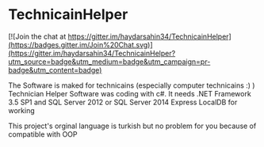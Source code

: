 # TechnicainHelper

[![Join the chat at https://gitter.im/haydarsahin34/TechnicainHelper](https://badges.gitter.im/Join%20Chat.svg)](https://gitter.im/haydarsahin34/TechnicainHelper?utm_source=badge&utm_medium=badge&utm_campaign=pr-badge&utm_content=badge)

The Software is maked for technicains (especially computer technicains
:) ) Technician Helper Software was coding with c#. It needs .NET
Framework 3.5 SP1 and SQL Server 2012 or SQL Server 2014 Express LocalDB
for working

This project's orginal language is turkish but no problem for you because of compatible with OOP
